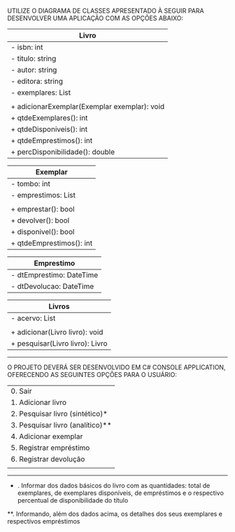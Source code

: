 UTILIZE O DIAGRAMA DE CLASSES APRESENTADO À SEGUIR PARA DESENVOLVER UMA APLICAÇÃO COM AS OPÇÕES ABAIXO:

|Livro| 
|-|
|- isbn: int|
|- titulo: string|
|- autor: string|
|- editora: string|
|- exemplares: List<Exemplar>|
||
|+ adicionarExemplar(Exemplar exemplar): void|
|+ qtdeExemplares(): int|
|+ qtdeDisponiveis(): int|
|+ qtdeEmprestimos(): int|
|+ percDisponibilidade(): double|

|Exemplar| 
|-|
|- tombo: int|
|- emprestimos: List<Emprestimo>|
||
|+ emprestar(): bool|
|+ devolver(): bool|
|+ disponivel(): bool|
|+ qtdeEmprestimos(): int|

|Emprestimo|
|-|
|- dtEmprestimo: DateTime|
|- dtDevolucao: DateTime|

|Livros|
|-|
|- acervo: List<Livro>|
||
|+ adicionar(Livro livro): void|
|+ pesquisar(Livro livro): Livro|

------------------------------------

O PROJETO DEVERÁ SER DESENVOLVIDO EM C# CONSOLE APPLICATION, OFERECENDO AS SEGUINTES OPÇÕES PARA O USUÁRIO:

||
|-|
|0. Sair|
|1. Adicionar livro|
|2. Pesquisar livro (sintético)*|
|3. Pesquisar livro (analítico)**|
|4. Adicionar exemplar|
|5. Registrar empréstimo|
|6. Registrar devolução|
||

--------------------------------------

* . Informar dos dados básicos do livro com as quantidades: total de exemplares, de exemplares disponíveis, de empréstimos e o respectivo percentual de disponibilidade do título

**. Informando, além dos dados acima, os detalhes dos seus exemplares e respectivos empréstimos
